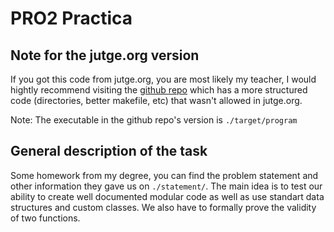 # PRO2 Practica
## Note for the jutge.org version
If you got this code from jutge.org, you are most likely my teacher, I would hightly recommend visiting the [github repo](https://github.com/wamuM/practica-pro2) which has a more structured code (directories, better makefile, etc) that wasn't allowed in jutge.org. 

Note: The executable in the github repo's version is `./target/program`

## General description of the task 
Some homework from my degree, you can find the problem statement and other information they gave us on `./statement/`. 
The main idea is to test our ability to create well documented modular code as well as use standart data structures and custom classes. 
We also have to formally prove the validity of two functions.  
